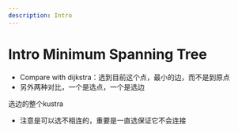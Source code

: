 ```yaml
---
description: Intro
---
```


# Intro Minimum Spanning Tree





* Compare with dijkstra：选到目前这个点，最小的边，而不是到原点
* 另外两种对比，一个是选点，一个是选边

选边的整个kustra

* 注意是可以选不相连的，重要是一直选保证它不会连接
